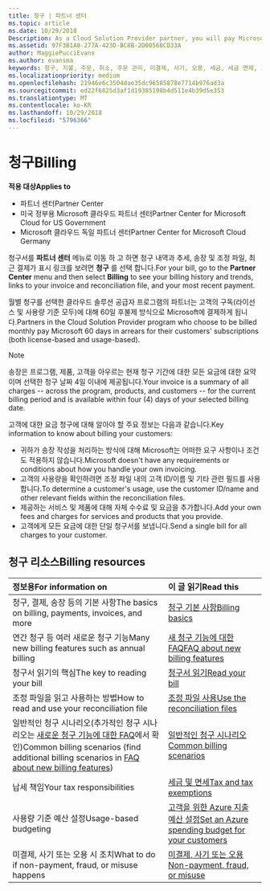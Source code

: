 ```yaml
---
title: 청구 | 파트너 센터
ms.topic: article
ms.date: 10/29/2018
Description: As a Cloud Solution Provider partner, you will pay Microsoft 60 days in arrears for the license-based and usage-based subscriptions of your customers.
ms.assetid: 97F3B1A0-277A-423D-BC8B-2D0056BCD33A
author: MaggiePucciEvans
ms.author: evansma
keywords: 청구, 지불, 주문, 취소, 주문 관리, 미결제, 사기, 오용, 세금, 세금 면제, 조정 파일
ms.localizationpriority: medium
ms.openlocfilehash: 21946e6c3504dae35dc96585878e7714b976ad3a
ms.sourcegitcommit: ed22f6825d3af1d19385198b4d511e4b39d5e353
ms.translationtype: MT
ms.contentlocale: ko-KR
ms.lasthandoff: 10/29/2018
ms.locfileid: "5796366"
---
```

# <a name="billing"></a><span data-ttu-id="f8608-103">청구</span><span class="sxs-lookup"><span data-stu-id="f8608-103">Billing</span></span>

**<span data-ttu-id="f8608-104">적용 대상</span><span class="sxs-lookup"><span data-stu-id="f8608-104">Applies to</span></span>**

-  <span data-ttu-id="f8608-105">파트너 센터</span><span class="sxs-lookup"><span data-stu-id="f8608-105">Partner Center</span></span>
-  <span data-ttu-id="f8608-106">미국 정부용 Microsoft 클라우드 파트너 센터</span><span class="sxs-lookup"><span data-stu-id="f8608-106">Partner Center for Microsoft Cloud for US Government</span></span>
-  <span data-ttu-id="f8608-107">Microsoft 클라우드 독일 파트너 센터</span><span class="sxs-lookup"><span data-stu-id="f8608-107">Partner Center for Microsoft Cloud Germany</span></span>

<span data-ttu-id="f8608-108">청구서를 **파트너 센터** 메뉴로 이동 하 고 하면 청구 내역과 추세, 송장 및 조정 파일, 최근 결제가 표시 링크를 보려면 **청구** 를 선택 합니다.</span><span class="sxs-lookup"><span data-stu-id="f8608-108">For your bill, go to the **Partner Center** menu and then select **Billing** to see your billing history and trends, links to your invoice and reconciliation file, and your most recent payment.</span></span>

<span data-ttu-id="f8608-109">월별 청구를 선택한 클라우드 솔루션 공급자 프로그램의 파트너는 고객의 구독(라이선스 및 사용량 기준 모두)에 대해 60일 후불제 방식으로 Microsoft에 결제하게 됩니다.</span><span class="sxs-lookup"><span data-stu-id="f8608-109">Partners in the Cloud Solution Provider program who choose to be billed monthly pay Microsoft 60 days in arrears for their customers' subscriptions (both license-based and usage-based).</span></span>

> [!NOTE]  
> <span data-ttu-id="f8608-110">송장은 프로그램, 제품, 고객을 아우르는 현재 청구 기간에 대한 모든 요금에 대한 요약이며 선택한 청구 날짜 4일 이내에 제공됩니다.</span><span class="sxs-lookup"><span data-stu-id="f8608-110">Your invoice is a summary of all charges -- across the program, products, and customers -- for the current billing period and is available within four (4) days of your selected billing date.</span></span>

<span data-ttu-id="f8608-111">고객에 대한 요금 청구에 대해 알아야 할 주요 정보는 다음과 같습니다.</span><span class="sxs-lookup"><span data-stu-id="f8608-111">Key information to know about billing your customers:</span></span>

-   <span data-ttu-id="f8608-112">귀하가 송장 작성을 처리하는 방식에 대해 Microsoft는 어떠한 요구 사항이나 조건도 적용하지 않습니다.</span><span class="sxs-lookup"><span data-stu-id="f8608-112">Microsoft doesn't have any requirements or conditions about how you handle your own invoicing.</span></span>
-   <span data-ttu-id="f8608-113">고객의 사용량을 확인하려면 조정 파일 내의 고객 ID/이름 및 기타 관련 필드를 사용합니다.</span><span class="sxs-lookup"><span data-stu-id="f8608-113">To determine a customer's usage, use the customer ID/name and other relevant fields within the reconciliation files.</span></span>
-   <span data-ttu-id="f8608-114">제공하는 서비스 및 제품에 대해 자체 수수료 및 요금을 추가합니다.</span><span class="sxs-lookup"><span data-stu-id="f8608-114">Add your own fees and charges for services and products that you provide.</span></span>
-   <span data-ttu-id="f8608-115">고객에게 모든 요금에 대한 단일 청구서를 보냅니다.</span><span class="sxs-lookup"><span data-stu-id="f8608-115">Send a single bill for all charges to your customer.</span></span>

## <a name="billing-resources"></a><span data-ttu-id="f8608-116">청구 리소스</span><span class="sxs-lookup"><span data-stu-id="f8608-116">Billing resources</span></span>
|**<span data-ttu-id="f8608-117">정보용</span><span class="sxs-lookup"><span data-stu-id="f8608-117">For information on</span></span>**   |**<span data-ttu-id="f8608-118">이 글 읽기</span><span class="sxs-lookup"><span data-stu-id="f8608-118">Read this</span></span>**    |
|:-----------------------------|:-----------------|
|<span data-ttu-id="f8608-119">청구, 결제, 송장 등의 기본 사항</span><span class="sxs-lookup"><span data-stu-id="f8608-119">The basics on billing, payments, invoices, and  more</span></span>   |[<span data-ttu-id="f8608-120">청구 기본 사항</span><span class="sxs-lookup"><span data-stu-id="f8608-120">Billing basics</span></span>](billing-basics.md)
|<span data-ttu-id="f8608-121">연간 청구 등 여러 새로운 청구 기능</span><span class="sxs-lookup"><span data-stu-id="f8608-121">Many new billing features such as annual billing</span></span>   |[<span data-ttu-id="f8608-122">새 청구 기능에 대한 FAQ</span><span class="sxs-lookup"><span data-stu-id="f8608-122">FAQ about new billing features</span></span>](faq-about-new-billing-features.md)|
|<span data-ttu-id="f8608-123">청구서 읽기의 핵심</span><span class="sxs-lookup"><span data-stu-id="f8608-123">The key to reading your bill</span></span>   |[<span data-ttu-id="f8608-124">청구서 읽기</span><span class="sxs-lookup"><span data-stu-id="f8608-124">Read your bill</span></span>](read-your-bill.md)   |
|<span data-ttu-id="f8608-125">조정 파일을 읽고 사용하는 방법</span><span class="sxs-lookup"><span data-stu-id="f8608-125">How to read and use your reconciliation file</span></span>   |[<span data-ttu-id="f8608-126">조정 파일 사용</span><span class="sxs-lookup"><span data-stu-id="f8608-126">Use the reconciliation files</span></span>](use-the-reconciliation-files.md)|
|<span data-ttu-id="f8608-127">일반적인 청구 시나리오(추가적인 청구 시나리오는 [새로운 청구 기능에 대한 FAQ](faq-about-new-billing-features.md)에서 확인)</span><span class="sxs-lookup"><span data-stu-id="f8608-127">Common billing scenarios (find additional billing scenarios in [FAQ about new billing features](faq-about-new-billing-features.md))</span></span>|[<span data-ttu-id="f8608-128">일반적인 청구 시나리오</span><span class="sxs-lookup"><span data-stu-id="f8608-128">Common billing scenarios</span></span>](common-billing-scenarios.md)|
|<span data-ttu-id="f8608-129">납세 책임</span><span class="sxs-lookup"><span data-stu-id="f8608-129">Your tax responsibilities</span></span>   | [<span data-ttu-id="f8608-130">세금 및 면세</span><span class="sxs-lookup"><span data-stu-id="f8608-130">Tax and tax exemptions</span></span>](tax-and-tax-exemptions.md)|
|<span data-ttu-id="f8608-131">사용량 기준 예산 설정</span><span class="sxs-lookup"><span data-stu-id="f8608-131">Usage-based budgeting</span></span>    |[<span data-ttu-id="f8608-132">고객을 위한 Azure 지출 예산 설정</span><span class="sxs-lookup"><span data-stu-id="f8608-132">Set an Azure spending budget for your customers</span></span>](set-an-azure-spending-budget-for-your-customers.md)|
|<span data-ttu-id="f8608-133">미결제, 사기 또는 오용 시 조치</span><span class="sxs-lookup"><span data-stu-id="f8608-133">What to do if non-payment, fraud, or misuse happens</span></span>   |[<span data-ttu-id="f8608-134">미결제, 사기 또는 오용</span><span class="sxs-lookup"><span data-stu-id="f8608-134">Non-payment, fraud, or misuse</span></span>](non-payment--fraud--or-misuse.md)|




















